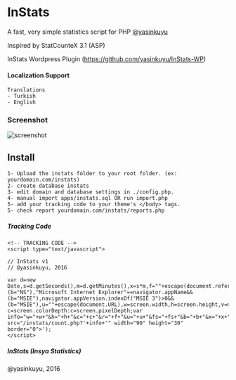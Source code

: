 # InStats 
A fast, very simple statistics script for PHP [@yasinkuyu](https://twitter.com/yasinkuyu)
 
Inspired by StatCounteX 3.1 (ASP)

InStats Wordpress Plugin (https://github.com/yasinkuyu/InStats-WP)

#### Localization Support 
    Translations
    - Turkish
    - English

### Screenshot
 
![screenshot](https://cloud.githubusercontent.com/assets/204635/14124634/38a167fe-f60f-11e5-92c5-872c613a0903.png)

## Install

    1- Upload the instats folder to your root folder. (ex: yourdomain.com/instats)
    2- create database instats
    3- edit domain and database settings in ./config.php.
    4- manual import apps/instats.sql OR run import.php
    5- add your tracking code to your theme's </body> tags.
    5- check report yourdomain.com/instats/reports.php

##### Tracking Code

    <!-- TRACKING CODE -->
    <script type="text/javascript">
    
    // InStats v1
    // @yasinkuyu, 2016
    
    var d=new Date,s=d.getSeconds(),m=d.getMinutes(),x=s*m,f=""+escape(document.referrer),j=navigator.javaEnabled(),l=navigator.language,ua=navigator.userAgent;"Netscape"==navigator.appName&&(b="NS"),"Microsoft Internet Explorer"==navigator.appName&&(b="MSIE"),navigator.appVersion.indexOf("MSIE 3")>0&&(b="MSIE"),u=""+escape(document.URL),w=screen.width,h=screen.height,v=navigator.appName,fs=window.screen.fontSmoothingEnabled,"Netscape"!=v?c=screen.colorDepth:c=screen.pixelDepth;var info="w="+w+"&h="+h+"&c="+c+"&r="+f+"&u="+u+"&fs="+fs+"&b="+b+"&x="+x+"&l="+l+"&ua="+ua;document.write('<img src="/instats/count.php?'+info+'" width="90" height="30" border="0">');
    </script>

##### InStats (Insya Statistics)

@yasinkuyu, 2016
